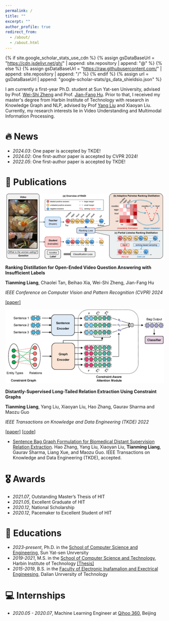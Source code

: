 ```yaml
---
permalink: /
title: ""
excerpt: ""
author_profile: true
redirect_from: 
  - /about/
  - /about.html
---
```


{% if site.google_scholar_stats_use_cdn %}
{% assign gsDataBaseUrl = "https://cdn.jsdelivr.net/gh/" | append: site.repository | append: "@" %}
{% else %}
{% assign gsDataBaseUrl = "https://raw.githubusercontent.com/" | append: site.repository | append: "/" %}
{% endif %}
{% assign url = gsDataBaseUrl | append: "google-scholar-stats/gs_data_shieldsio.json" %}

<span class='anchor' id='about-me'></span>
I am currently a first-year Ph.D. student at Sun Yat-sen University, advised by Prof. [Wei-Shi Zheng](https://www.isee-ai.cn/~zhwshi) and Prof. [Jian-Fang Hu](https://isee-ai.cn/~hujianfang).
Prior to that, I received my master's degree from Harbin Institute of Technology with research in Knowledge Graph and NLP, advised by Prof [Yang Liu](https://homepage.hit.edu.cn/liuyang) and Xiaoyan Liu.
Currently, my research interests lie in Video Understanding and Multimodal Information Processing.

# 🔥 News
- *2024.03*: One paper is accepted by TKDE!
- *2024.02*: One first-author paper is accepted by CVPR 2024!
- *2022.05*: One first-author paper is accepted by TKDE!

# 📝 Publications 

<div class='paper-box'><div class='paper-box-image'><div><img src='images/RADI.png'></div></div>
<div class='paper-box-text' markdown="1">

**Ranking Distillation for Open-Ended Video Question Answering with Insufficient Labels**

**Tianming Liang**, Chaolei Tan, Beihao Xia, Wei-Shi Zheng, Jian-Fang Hu

*IEEE Conference on Computer Vision and Pattern Recognition (CVPR) 2024*

[[paper]](https://arxiv.org/abs/2403.14430)
</div>
</div>

<div class='paper-box'><div class='paper-box-image'><div><img src='images/CGRE.png'></div></div>
<div class='paper-box-text' markdown="1">

**Distantly-Supervised Long-Tailed Relation Extraction Using Constraint Graphs**

**Tianming Liang**, Yang Liu, Xiaoyan Liu, Hao Zhang, Gaurav Sharma and Maozu Guo

*IEEE Transactions on Knowledge and Data Engineering (TKDE) 2022*

[[paper](https://ieeexplore.ieee.org/abstract/document/9780230)]  [[code](https://github.com/tmliang/CGRE)]
</div>
</div>

- [Sentence Bag Graph Formulation for Biomedical Distant Supervision Relation Extraction](https://ieeexplore.ieee.org/document/10472686). Hao Zhang, Yang Liu, Xiaoyan Liu, **Tianming Liang**, Gaurav Sharma, Liang Xue, and Maozu Guo. IEEE Transactions on Knowledge and Data Engineering (TKDE), accepted.

# 🎖️ Awards
- *2021.07*, Outstanding Master’s Thesis of HIT 
- *2021.05*, Excellent Graduate of HIT
- *2020.12*, National Scholarship
- *2020.12*, Pacemaker to Excellent Student of HIT

# 📖 Educations
- *2023-present*, Ph.D. in the [School of Computer Science and Engineering](https://cse.sysu.edu.cn/), Sun Yat-sen Unrversity
- *2019-2021*, M.S. in the [School of Computer Science and Technology](http://computing.hit.edu.cn/), Harbin Institute of Technology [[Thesis]](https://kns.cnki.net/kcms2/article/abstract?v=smPsKIJgVaCSGc0EtdNF7-LGpqByGDpi05DKkk9OFsaAP0g-qh-R_PcbDtFmt6fx9xL-ccIWMmaNiCpjbASCyGvlgrTOgEGROn55jza-ESggeFNNJKvoOjm1rabgKvAVJh2BFcjp8KqYyQxdvi13CA==&uniplatform=NZKPT)
- *2015-2019*, B.S. in the [Faculty of Electronic lnafamalion and Exectrical Engineesing](https://ee.dlut.edu.cn/), Dalian Unrversity of Technology

# 💻 Internships
- *2020.05 - 2020.07*, Machine Learning Engineer at [Qihoo 360](https://360campus.zhiye.com), Beijing
